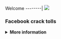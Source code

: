 Welcome
--------|
![](https://media.tenor.com/iVCiM9W7cvYAAAAd/welcome.gif)

### Facebook crack tolls 

<details>
  <summary><b>More information</b></summary>

# ✭ Facebook-Cloning Free
### Made With ❤️ By Andi Kurniawan 
```
Author:
- Andi Kurniawan 
```
### ⇨  Fitur Login
```
[✯] Tanpa Login   
```
### ⇨  Install Script Di Termux
```python
termux-setup-storage
pkg install python
pkg install git
pip install request
pip install rich
pip install mechanize
pip install bs4
pip install futures
git clone https://github.com/AndiXtzy/Borneo-X
cd Borneo-X
python Borneo.py
```

** JANGAN LUPA KASIH BINTANG **

</details>
